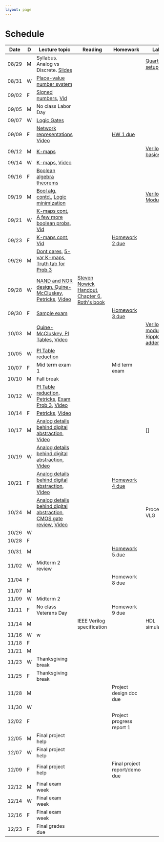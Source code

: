 ```yaml
---
layout: page
---
```

# Schedule

| Date  | D | Lecture topic                                                                                                                                                                                                                                                                                                                   | Reading                                                                                                                                                                                                  | Homework                                                   | Labs                                                                                                                                             |
|-------|---|---------------------------------------------------------------------------------------------------------------------------------------------------------------------------------------------------------------------------------------------------------------------------------------------------------------------------------|----------------------------------------------------------------------------------------------------------------------------------------------------------------------------------------------------------|------------------------------------------------------------|--------------------------------------------------------------------------------------------------------------------------------------------------|
| 08/29 | M | Syllabus. Analog vs Discrete. [Slides]({{site.baseurl}}/slides/2022-08-29-what-to-expect-from-the-course.html)                                                                                                                                                                                                                  |                                                                                                                                                                                                          |                                                            | [Quartus setup](https://docs.google.com/document/d/e/2PACX-1vTu9Mh_yVPw8p98s87sdUuNZQvzQCiLp-JOeA5CztaqIbeVBMHjXZH2mJHuGnQB2h2CYx6927aY_QHf/pub) |
| 08/31 | W | [Place-value number system]({{site.baseurl}}/slides/2022-08-31-place-value-number-system_files/0831-notes.pdf.pdf)                                                                                                                                                                                                              |                                                                                                                                                                                                          |                                                            |                                                                                                                                                  |
| 09/02 | F | [Signed numbers]({{site.baseurl}}/slides/2022-08-31-place-value-number-system_files/0902-notes.pdf.pdf), [Vid](https://2189801-2.kaf.kaltura.com/media/Vikas%20Dhiman's%20Personal%20Meeting%20Room/1_hvz08n53)                                                                                                                 |                                                                                                                                                                                                          |                                                            |                                                                                                                                                  |
| 09/05 | M | No class Labor Day                                                                                                                                                                                                                                                                                                              |                                                                                                                                                                                                          |                                                            |                                                                                                                                                  |
| 09/07 | W | [Logic Gates]({{site.baseurl}}/slides/0907-boolean-algebra_files/0907-notes/main.pdf.pdf)                                                                                                                                                                                                                                       |                                                                                                                                                                                                          |                                                            |                                                                                                                                                  |
| 09/09 | F | [Network representations]({{site.baseurl}}/slides/0907-boolean-algebra_files/0909-notes.pdf.pdf) [Video](https://2189801-2.kaf.kaltura.com/media/Vikas%20Dhiman's%20Personal%20Meeting%20Room/1_i4x8i7s0)                                                                                                                       |                                                                                                                                                                                                          | [HW 1 due]({{site.baseurl}}/homeworks/hw1/hw1.pdf)         |                                                                                                                                                  |
| 09/12 | M | [K-maps]({{site.baseurl}}/slides/0907-boolean-algebra_files/0912-notes.pdf.pdf)                                                                                                                                                                                                                                                 |                                                                                                                                                                                                          |                                                            | [Verilog basics]({{site.baseurl}}/lab_pdfs/ECE275_Lab2_Multiplexers_Verilog_and_Schematics.pdf)                                                  |
| 09/14 | W | [K-maps]({{site.baseurl}}/slides/0907-boolean-algebra_files/0914-notes.pdf.pdf), [Video](https://2189801-2.kaf.kaltura.com/media/Vikas+Dhiman%27s+Personal+Meeting+Room/1_e328826d)                                                                                                                                             |                                                                                                                                                                                                          |                                                            |                                                                                                                                                  |
| 09/16 | F | [Boolean algebra theorems]({{site.baseurl}}/slides/0907-boolean-algebra_files/0916-notes.pdf.pdf)                                                                                                                                                                                                                               |                                                                                                                                                                                                          |                                                            |                                                                                                                                                  |
| 09/19 | M | [Bool alg. contd.]({{site.baseurl}}/slides/0907-boolean-algebra_files/0919-notes.pdf.pdf), [Logic minimization]({{site.baseurl}}/slides/0916-K-maps/0919-notes.pdf.pdf)                                                                                                                                                         |                                                                                                                                                                                                          |                                                            | [Verilog Modules]({{site.baseurl}}/lab_pdfs/ECE275_Lab3_Verilog_Modules.pdf)                                                                     |
| 09/21 | W | [K-maps cont]({{site.baseurl}}/slides/0916-K-maps/0921-notes.pdf.pdf), [A few more boolean probs]({{site.baseurl}}/slides/0916-K-maps/0921-notes.pdf), [Vid](https://2189801-2.kaf.kaltura.com/media/Vikas%20Dhiman's%20Personal%20Meeting%20Room/1_vu55brbb)                                                                   |                                                                                                                                                                                                          |                                                            |                                                                                                                                                  |
| 09/23 | F | [K-maps cont]({{site.baseurl}}/slides/0916-K-maps/0923-notes.pdf.pdf), [Vid](https://2189801-2.kaf.kaltura.com/media/Vikas%20Dhiman's%20Personal%20Meeting%20Room/1_91tra81v)                                                                                                                                                   |                                                                                                                                                                                                          | [Homework 2 due]({{site.baseurl}}/homeworks/hw1.5/hw2.pdf) |                                                                                                                                                  |
| 09/26 | M | [Dont cares]({{site.baseurl}}/slides/0916-K-maps/0926-notes-1.pdf.pdf), [5-var K-maps]({{site.baseurl}}/slides/0916-K-maps/0926-notes-2.pdf.pdf), [Truth tab for Prob 3]({{site.baseurl}}/slides/0916-K-maps/0926-notes-3.pdf)                                                                                                  |                                                                                                                                                                                                          |                                                            |                                                                                                                                                  |
| 09/28 | W | [NAND and NOR design, Quine-McCluskey, Petricks]({{site.baseurl}}/slides/0928-quine-mccluskey/0928-quine-mccluskey.pdf.pdf), [Video](https://2189801-2.kaf.kaltura.com/media/Vikas%20Dhiman's%20Personal%20Meeting%20Room/1_3hyb1a5x)                                                                                           | [Steven Nowick Handout](http://www1.cs.columbia.edu/~cs6861/handouts/quine-mccluskey-handout.pdf), [Chapter 6, Roth's book](https://archive.org/details/fundamentalsoflo0000roth_v5h8/page/172/mode/2up) |                                                            |                                                                                                                                                  |
| 09/30 | F | [Sample exam]({{site.baseurl}}/slides/0930-review/0930-sample-exam.pdf)                                                                                                                                                                                                                                                         |                                                                                                                                                                                                          | [Homework 3 due]({{site.baseurl}}/homeworks/hw2/hw3.pdf)   |                                                                                                                                                  |
| 10/03 | M | [Quine-McCluskey, PI Tables]({{site.baseurl}}/slides/0928-quine-mccluskey/1003-quine-mccluskey.pdf.pdf), [Video](https://2189801-2.kaf.kaltura.com/media/Vikas%20Dhiman's%20Personal%20Meeting%20Room/1_pdhnsvp2)                                                                                                               |                                                                                                                                                                                                          |                                                            | [Verilog modules: Ripple adder]({{site.baseurl}}/lab_pdfs/ECE275_Lab4.pdf)                                                                       |
| 10/05 | W | [PI Table reduction]({{site.baseurl}}/slides/0928-quine-mccluskey/1005-quine-mccluskey.pdf.pdf)                                                                                                                                                                                                                                 |                                                                                                                                                                                                          |                                                            |                                                                                                                                                  |
| 10/07 | F | Mid term exam 1                                                                                                                                                                                                                                                                                                                 |                                                                                                                                                                                                          | Mid term exam                                              |                                                                                                                                                  |
| 10/10 | M | Fall break                                                                                                                                                                                                                                                                                                                      |                                                                                                                                                                                                          |                                                            |                                                                                                                                                  |
| 10/12 | W | [PI Table reduction, Petricks]({{site.baseurl}}/slides/0928-quine-mccluskey/1012-quine-mccluskey.pdf.pdf), [Exam Prob 3]({{site.baseurl}}/slides/0930-review/20221007-midterm.pdf.pdf), [Video](https://2189801-2.kaf.kaltura.com/media/Vikas%20Dhiman's%20Personal%20Meeting%20Room/1_xuin1mzk)                                |                                                                                                                                                                                                          |                                                            |                                                                                                                                                  |
| 10/14 | F | [Petricks]({{site.baseurl}}/slides/0928-quine-mccluskey/1014-quine-mccluskey.pdf.pdf), [Video](https://2189801-2.kaf.kaltura.com/media/Vikas%20Dhiman's%20Personal%20Meeting%20Room/1_n92fjjkz)                                                                                                                                 |                                                                                                                                                                                                          |                                                            |                                                                                                                                                  |
| 10/17 | M | [Analog details behind digital abstraction]({{site.baseurl}}/slides/1014-analog-details/1017-analog-details.pdf.pdf), [Video](https://2189801-2.kaf.kaltura.com/media/Vikas%20Dhiman's%20Personal%20Meeting%20Room/1_ccdwhk6s)                                                                                                  |                                                                                                                                                                                                          |                                                            | []                                                                                                                                               |
| 10/19 | W | [Analog details behind digital abstraction]({{site.baseurl}}/slides/1014-analog-details/1019-analog-details.pdf.pdf), [Video](https://2189801-2.kaf.kaltura.com/media/Vikas%20Dhiman's%20Personal%20Meeting%20Room/1_xiiknnu3)                                                                                                  |                                                                                                                                                                                                          |                                                            |                                                                                                                                                  |
| 10/21 | F | [Analog details behind digital abstraction]({{site.baseurl}}/slides/1014-analog-details/1021-analog-details.pdf.pdf), [Video](https://2189801-2.kaf.kaltura.com/media/Vikas%20Dhiman's%20Personal%20Meeting%20Room/1_m5n1ktbg)                                                                                                  |                                                                                                                                                                                                          | [Homework 4 due]({{site.baseurl}}/homeworks/hw3/hw4.pdf)   |                                                                                                                                                  |
| 10/24 | M | [Analog details behind digital abstraction]({{site.baseurl}}/slides/1014-analog-details/1024-analog-details.pdf.pdf), [CMOS gate review]({{site.baseurl}}/slides/1024-cmos-gate-review/1024-cmos-gate-review.pdf.pdf), [Video](https://cdnapisec.kaltura.com/html5/html5lib/v2.86/mwEmbedFrame.php/p/2189801/uiconf_id/38220381/entry_id/1_piok3gwl?wid=_2189801&iframeembed=true&playerId=kaltura_player&entry_id=1_piok3gwl&flashvars[streamerType]=auto&amp;flashvars[localizationCode]=en&amp;flashvars[leadWithHTML5]=true&amp;flashvars[sideBarContainer.plugin]=true&amp;flashvars[sideBarContainer.position]=left&amp;flashvars[sideBarContainer.clickToClose]=true&amp;flashvars[chapters.plugin]=true&amp;flashvars[chapters.layout]=vertical&amp;flashvars[chapters.thumbnailRotator]=false&amp;flashvars[streamSelector.plugin]=true&amp;flashvars[EmbedPlayer.SpinnerTarget]=videoHolder&amp;flashvars[dualScreen.plugin]=true&amp;flashvars[hotspots.plugin]=1&amp;flashvars[Kaltura.addCrossoriginToIframe]=true&amp;&wid=1_r4wnw4cv) |                                                                                                                                                                                                          |                                                            | Procedural VLG                                                                                                                                   |
| 10/26 | W |                                                                                                                                                                                                                                                                                                                                 |                                                                                                                                                                                                          |                                                            |                                                                                                                                                  |
| 10/28 | F |                                                                                                                                                                                                                                                                                                                                 |                                                                                                                                                                                                          |                                                            |                                                                                                                                                  |
| 10/31 | M |                                                                                                                                                                                                                                                                                                                                 |                                                                                                                                                                                                          | [Homework 5 due]({{site.baseurl}}/homeworks/hw3.5/hw5.pdf) |                                                                                                                                                  |
| 11/02 | W | Midterm 2 review                                                                                                                                                                                                                                                                                                                |                                                                                                                                                                                                          |                                                            |                                                                                                                                                  |
| 11/04 | F |                                                                                                                                                                                                                                                                                                                                 |                                                                                                                                                                                                          | Homework 8 due                                             |                                                                                                                                                  |
| 11/07 | M |                                                                                                                                                                                                                                                                                                                                 |                                                                                                                                                                                                          |                                                            |                                                                                                                                                  |
| 11/09 | W | Midterm 2                                                                                                                                                                                                                                                                                                                       |                                                                                                                                                                                                          |                                                            |                                                                                                                                                  |
| 11/11 | F | No class Veterans Day                                                                                                                                                                                                                                                                                                           |                                                                                                                                                                                                          | Homework 9 due                                             |                                                                                                                                                  |
| 11/14 | M |                                                                                                                                                                                                                                                                                                                                 | IEEE Verilog specification                                                                                                                                                                               |                                                            | HDL simulation                                                                                                                                   |
| 11/16 | W | w                                                                                                                                                                                                                                                                                                                               |                                                                                                                                                                                                          |                                                            |                                                                                                                                                  |
| 11/18 | F |                                                                                                                                                                                                                                                                                                                                 |                                                                                                                                                                                                          |                                                            |                                                                                                                                                  |
| 11/21 | M |                                                                                                                                                                                                                                                                                                                                 |                                                                                                                                                                                                          |                                                            |                                                                                                                                                  |
| 11/23 | W | Thanksgiving break                                                                                                                                                                                                                                                                                                              |                                                                                                                                                                                                          |                                                            |                                                                                                                                                  |
| 11/25 | F | Thanksgiving break                                                                                                                                                                                                                                                                                                              |                                                                                                                                                                                                          |                                                            |                                                                                                                                                  |
| 11/28 | M |                                                                                                                                                                                                                                                                                                                                 |                                                                                                                                                                                                          | Project design doc due                                     |                                                                                                                                                  |
| 11/30 | W |                                                                                                                                                                                                                                                                                                                                 |                                                                                                                                                                                                          |                                                            |                                                                                                                                                  |
| 12/02 | F |                                                                                                                                                                                                                                                                                                                                 |                                                                                                                                                                                                          | Project progress report 1                                  |                                                                                                                                                  |
| 12/05 | M | Final project help                                                                                                                                                                                                                                                                                                              |                                                                                                                                                                                                          |                                                            |                                                                                                                                                  |
| 12/07 | W | Final project help                                                                                                                                                                                                                                                                                                              |                                                                                                                                                                                                          |                                                            |                                                                                                                                                  |
| 12/09 | F | Final project help                                                                                                                                                                                                                                                                                                              |                                                                                                                                                                                                          | Final project report/demo due                              |                                                                                                                                                  |
| 12/12 | M | Final exam week                                                                                                                                                                                                                                                                                                                 |                                                                                                                                                                                                          |                                                            |                                                                                                                                                  |
| 12/14 | W | Final exam week                                                                                                                                                                                                                                                                                                                 |                                                                                                                                                                                                          |                                                            |                                                                                                                                                  |
| 12/16 | F | Final exam week                                                                                                                                                                                                                                                                                                                 |                                                                                                                                                                                                          |                                                            |                                                                                                                                                  |
| 12/23 | F | Final grades due                                                                                                                                                                                                                                                                                                                |                                                                                                                                                                                                          |                                                            |                                                                                                                                                  |

